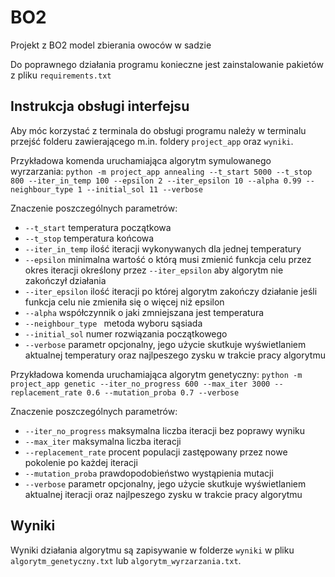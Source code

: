# BO2
Projekt z BO2 model zbierania owoców w sadzie

Do poprawnego działania programu konieczne jest zainstalowanie pakietów z pliku ```requirements.txt```

## Instrukcja obsługi interfejsu
Aby móc korzystać z terminala do obsługi programu należy w terminalu przejść folderu zawierającego m.in. foldery ```project_app``` oraz ```wyniki```.

Przykładowa komenda uruchamiająca algorytm symulowanego wyrzarzania:
```python -m project_app annealing --t_start 5000 --t_stop 800 --iter_in_temp 100 --epsilon 2 --iter_epsilon 10 --alpha 0.99 --neighbour_type 1 --initial_sol 11 --verbose```

Znaczenie poszczególnych parametrów:
- ```--t_start``` temperatura początkowa
- ```--t_stop``` temperatura końcowa
- ```--iter_in_temp``` ilość iteracji wykonywanych dla jednej temperatury
- ```--epsilon``` minimalna wartość o którą musi zmienić funkcja celu przez okres iteracji określony przez ```--iter_epsilon``` aby algorytm nie zakończył działania
- ```--iter_epsilon``` ilość iteracji po której algorytm zakończy działanie jeśli funkcja celu nie zmieniła się o więcej niż epsilon
- ```--alpha``` współczynnik o jaki zmniejszana jest temperatura
- ```--neighbour_type ``` metoda wyboru sąsiada
- ```--initial_sol``` numer rozwiązania początkowego
- ```--verbose``` parametr opcjonalny, jego użycie skutkuje wyświetlaniem aktualnej temperatury oraz najlpeszego zysku w trakcie pracy algorytmu


Przykładowa komenda uruchamiająca algorytm genetyczny:
```python -m project_app genetic --iter_no_progress 600 --max_iter 3000 --replacement_rate 0.6 --mutation_proba 0.7 --verbose```

Znaczenie poszczególnych parametrów:
- ```--iter_no_progress``` maksymalna liczba iteracji bez poprawy wyniku
- ```--max_iter``` maksymalna liczba  iteracji
- ```--replacement_rate``` procent populacji zastępowany przez nowe pokolenie po każdej iteracji
- ```--mutation_proba``` prawdopodobieństwo wystąpienia mutacji
- ```--verbose``` parametr opcjonalny, jego użycie skutkuje wyświetlaniem aktualnej iteracji oraz najlpeszego zysku w trakcie pracy algorytmu

## Wyniki
Wyniki działania algorytmu są zapisywanie w folderze ```wyniki``` w pliku ```algorytm_genetyczny.txt``` lub ```algorytm_wyrzarzania.txt```.
